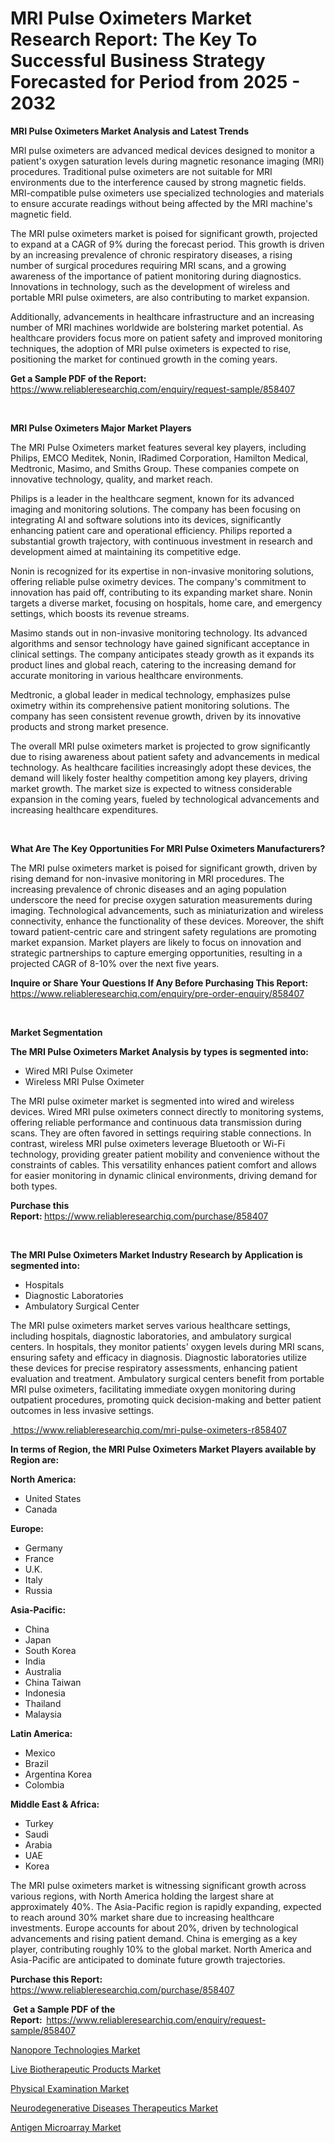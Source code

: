 <p><h1>MRI Pulse Oximeters Market Research Report: The Key To Successful Business Strategy Forecasted for Period from 2025 - 2032</h1></p><p><strong>MRI Pulse Oximeters Market Analysis and Latest Trends</strong></p>
<p><p>MRI pulse oximeters are advanced medical devices designed to monitor a patient's oxygen saturation levels during magnetic resonance imaging (MRI) procedures. Traditional pulse oximeters are not suitable for MRI environments due to the interference caused by strong magnetic fields. MRI-compatible pulse oximeters use specialized technologies and materials to ensure accurate readings without being affected by the MRI machine's magnetic field.</p><p>The MRI pulse oximeters market is poised for significant growth, projected to expand at a CAGR of 9% during the forecast period. This growth is driven by an increasing prevalence of chronic respiratory diseases, a rising number of surgical procedures requiring MRI scans, and a growing awareness of the importance of patient monitoring during diagnostics. Innovations in technology, such as the development of wireless and portable MRI pulse oximeters, are also contributing to market expansion.</p><p>Additionally, advancements in healthcare infrastructure and an increasing number of MRI machines worldwide are bolstering market potential. As healthcare providers focus more on patient safety and improved monitoring techniques, the adoption of MRI pulse oximeters is expected to rise, positioning the market for continued growth in the coming years.</p></p>
<p><strong>Get a Sample PDF of the Report:&nbsp;</strong> <a href="https://www.reliableresearchiq.com/enquiry/request-sample/858407?utm_campaign=1896&utm_medium=2&utm_source=Github&utm_content=ia&utm_term=03032025&utm_id=mri-pulse-oximeters">https://www.reliableresearchiq.com/enquiry/request-sample/858407</a></p>
<p>&nbsp;</p>
<p><strong>MRI Pulse Oximeters Major Market Players</strong></p>
<p><p>The MRI Pulse Oximeters market features several key players, including Philips, EMCO Meditek, Nonin, IRadimed Corporation, Hamilton Medical, Medtronic, Masimo, and Smiths Group. These companies compete on innovative technology, quality, and market reach. </p><p>Philips is a leader in the healthcare segment, known for its advanced imaging and monitoring solutions. The company has been focusing on integrating AI and software solutions into its devices, significantly enhancing patient care and operational efficiency. Philips reported a substantial growth trajectory, with continuous investment in research and development aimed at maintaining its competitive edge.</p><p>Nonin is recognized for its expertise in non-invasive monitoring solutions, offering reliable pulse oximetry devices. The company's commitment to innovation has paid off, contributing to its expanding market share. Nonin targets a diverse market, focusing on hospitals, home care, and emergency settings, which boosts its revenue streams.</p><p>Masimo stands out in non-invasive monitoring technology. Its advanced algorithms and sensor technology have gained significant acceptance in clinical settings. The company anticipates steady growth as it expands its product lines and global reach, catering to the increasing demand for accurate monitoring in various healthcare environments.</p><p>Medtronic, a global leader in medical technology, emphasizes pulse oximetry within its comprehensive patient monitoring solutions. The company has seen consistent revenue growth, driven by its innovative products and strong market presence.</p><p>The overall MRI pulse oximeters market is projected to grow significantly due to rising awareness about patient safety and advancements in medical technology. As healthcare facilities increasingly adopt these devices, the demand will likely foster healthy competition among key players, driving market growth. The market size is expected to witness considerable expansion in the coming years, fueled by technological advancements and increasing healthcare expenditures.</p></p>
<p>&nbsp;</p>
<p><strong>What Are The Key Opportunities For MRI Pulse Oximeters Manufacturers?</strong></p>
<p><p>The MRI pulse oximeters market is poised for significant growth, driven by rising demand for non-invasive monitoring in MRI procedures. The increasing prevalence of chronic diseases and an aging population underscore the need for precise oxygen saturation measurements during imaging. Technological advancements, such as miniaturization and wireless connectivity, enhance the functionality of these devices. Moreover, the shift toward patient-centric care and stringent safety regulations are promoting market expansion. Market players are likely to focus on innovation and strategic partnerships to capture emerging opportunities, resulting in a projected CAGR of 8-10% over the next five years.</p></p>
<p><strong>Inquire or Share Your Questions If Any Before Purchasing This Report:</strong> <a href="https://www.reliableresearchiq.com/enquiry/pre-order-enquiry/858407?utm_campaign=1896&utm_medium=2&utm_source=Github&utm_content=ia&utm_term=03032025&utm_id=mri-pulse-oximeters">https://www.reliableresearchiq.com/enquiry/pre-order-enquiry/858407</a></p>
<p>&nbsp;</p>
<p><strong>Market Segmentation</strong></p>
<p><strong>The MRI Pulse Oximeters Market Analysis by types is segmented into:</strong></p>
<p><ul><li>Wired MRI Pulse Oximeter</li><li>Wireless MRI Pulse Oximeter</li></ul></p>
<p><p>The MRI pulse oximeter market is segmented into wired and wireless devices. Wired MRI pulse oximeters connect directly to monitoring systems, offering reliable performance and continuous data transmission during scans. They are often favored in settings requiring stable connections. In contrast, wireless MRI pulse oximeters leverage Bluetooth or Wi-Fi technology, providing greater patient mobility and convenience without the constraints of cables. This versatility enhances patient comfort and allows for easier monitoring in dynamic clinical environments, driving demand for both types.</p></p>
<p><strong>Purchase this Report:&nbsp;</strong><a href="https://www.reliableresearchiq.com/purchase/858407?utm_campaign=1896&utm_medium=2&utm_source=Github&utm_content=ia&utm_term=03032025&utm_id=mri-pulse-oximeters">https://www.reliableresearchiq.com/purchase/858407</a></p>
<p>&nbsp;</p>
<p><strong>The MRI Pulse Oximeters Market Industry Research by Application is segmented into:</strong></p>
<p><ul><li>Hospitals</li><li>Diagnostic Laboratories</li><li>Ambulatory Surgical Center</li></ul></p>
<p><p>The MRI pulse oximeters market serves various healthcare settings, including hospitals, diagnostic laboratories, and ambulatory surgical centers. In hospitals, they monitor patients' oxygen levels during MRI scans, ensuring safety and efficacy in diagnosis. Diagnostic laboratories utilize these devices for precise respiratory assessments, enhancing patient evaluation and treatment. Ambulatory surgical centers benefit from portable MRI pulse oximeters, facilitating immediate oxygen monitoring during outpatient procedures, promoting quick decision-making and better patient outcomes in less invasive settings.</p></p>
<p><a href="https://www.reliableresearchiq.com/mri-pulse-oximeters-r858407?utm_campaign=1896&utm_medium=2&utm_source=Github&utm_content=ia&utm_term=03032025&utm_id=mri-pulse-oximeters">&nbsp;https://www.reliableresearchiq.com/mri-pulse-oximeters-r858407</a></p>
<p><strong>In terms of Region, the MRI Pulse Oximeters Market Players available by Region are:</strong></p>
<p>
    <p> <strong> North America: </strong>
        <ul>
            <li>United States</li>
            <li>Canada</li>
        </ul>
        </p> 
    <p> <strong> Europe: </strong>
        <ul>
            <li>Germany</li>
            <li>France</li>
            <li>U.K.</li>
            <li>Italy</li>
            <li>Russia</li>
        </ul>
        </p> 
    <p> <strong> Asia-Pacific: </strong>
        <ul>
            <li>China</li>
            <li>Japan</li>
            <li>South Korea</li>
            <li>India</li>
            <li>Australia</li>
            <li>China Taiwan</li>
            <li>Indonesia</li>
            <li>Thailand</li>
            <li>Malaysia</li>
        </ul>
        </p> 
    <p> <strong> Latin America: </strong>
        <ul>
            <li>Mexico</li>
            <li>Brazil</li>
            <li>Argentina Korea</li>
            <li>Colombia</li>
        </ul>
        </p> 
    <p> <strong> Middle East & Africa: </strong>
        <ul>
            <li>Turkey</li>
            <li>Saudi</li>
            <li>Arabia</li>
            <li>UAE</li>
            <li>Korea</li>
        </ul>
    </p>
    </p>
<p><p>The MRI pulse oximeters market is witnessing significant growth across various regions, with North America holding the largest share at approximately 40%. The Asia-Pacific region is rapidly expanding, expected to reach around 30% market share due to increasing healthcare investments. Europe accounts for about 20%, driven by technological advancements and rising patient demand. China is emerging as a key player, contributing roughly 10% to the global market. North America and Asia-Pacific are anticipated to dominate future growth trajectories.</p></p>
<p><strong>Purchase this Report: </strong><a href="https://www.reliableresearchiq.com/purchase/858407?utm_campaign=1896&utm_medium=2&utm_source=Github&utm_content=ia&utm_term=03032025&utm_id=mri-pulse-oximeters">https://www.reliableresearchiq.com/purchase/858407</a></p>
<p>&nbsp;<strong>Get a Sample PDF of the Report:&nbsp;&nbsp;</strong><a href="https://www.reliableresearchiq.com/enquiry/request-sample/858407?utm_campaign=1896&utm_medium=2&utm_source=Github&utm_content=ia&utm_term=03032025&utm_id=mri-pulse-oximeters">https://www.reliableresearchiq.com/enquiry/request-sample/858407</a></p>
<p><strong></strong></p>
<p><p><a href="https://github.com/jamesgomez337/Market-Research-Report-List-1/blob/main/nanopore-technologies-market.md?utm_campaign=1896&utm_medium=2&utm_source=Github&utm_content=ia&utm_term=03032025&utm_id=mri-pulse-oximeters">Nanopore Technologies Market</a></p><p><a href="https://github.com/porstheftyux/Market-Research-Report-List-1/blob/main/live-biotherapeutic-products-market.md?utm_campaign=1896&utm_medium=2&utm_source=Github&utm_content=ia&utm_term=03032025&utm_id=mri-pulse-oximeters">Live Biotherapeutic Products Market</a></p><p><a href="https://github.com/normiaooghe3/Market-Research-Report-List-1/blob/main/physical-examination-market.md?utm_campaign=1896&utm_medium=2&utm_source=Github&utm_content=ia&utm_term=03032025&utm_id=mri-pulse-oximeters">Physical Examination Market</a></p><p><a href="https://github.com/shadnfamoza/Market-Research-Report-List-1/blob/main/neurodegenerative-diseases-therapeutics-market.md?utm_campaign=1896&utm_medium=2&utm_source=Github&utm_content=ia&utm_term=03032025&utm_id=mri-pulse-oximeters">Neurodegenerative Diseases Therapeutics Market</a></p><p><a href="https://github.com/samesdufloiw/Market-Research-Report-List-1/blob/main/antigen-microarray-market.md?utm_campaign=1896&utm_medium=2&utm_source=Github&utm_content=ia&utm_term=03032025&utm_id=mri-pulse-oximeters">Antigen Microarray Market</a></p></p>